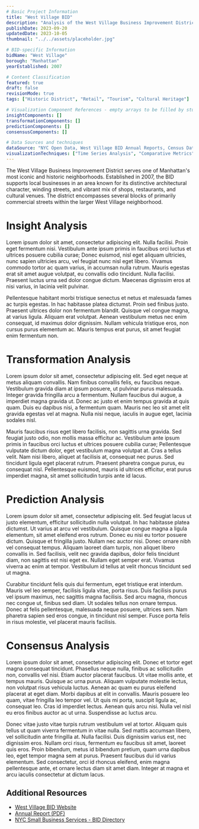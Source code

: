 ```yaml
---
# Basic Project Information
title: "West Village BID"
description: "Analysis of the West Village Business Improvement District in Manhattan."
publishDate: 2023-09-20
updatedDate: 2023-10-05
thumbnail: "../../assets/placeholder.jpg"

# BID-specific Information
bidName: "West Village"
borough: "Manhattan"
yearEstablished: 2007

# Content Classification
featured: true
draft: false
revisionMode: true
tags: ["Historic District", "Retail", "Tourism", "Cultural Heritage"]

# Visualization Component References - empty arrays to be filled by students
insightComponents: []
transformationComponents: []
predictionComponents: []
consensusComponents: []

# Data Sources and techniques
dataSource: "NYC Open Data, West Village BID Annual Reports, Census Data, Tourism Statistics"
visualizationTechniques: ["Time Series Analysis", "Comparative Metrics", "Spatial Analysis"]
---
```


The West Village Business Improvement District serves one of Manhattan's most iconic and historic neighborhoods. Established in 2007, the BID supports local businesses in an area known for its distinctive architectural character, winding streets, and vibrant mix of shops, restaurants, and cultural venues. The district encompasses several blocks of primarily commercial streets within the larger West Village neighborhood.

# Insight Analysis

Lorem ipsum dolor sit amet, consectetur adipiscing elit. Nulla facilisi. Proin eget fermentum nisi. Vestibulum ante ipsum primis in faucibus orci luctus et ultrices posuere cubilia curae; Donec euismod, nisl eget aliquam ultricies, nunc sapien ultricies arcu, vel feugiat nunc nisl eget libero. Vivamus commodo tortor ac quam varius, in accumsan nulla rutrum. Mauris egestas erat sit amet augue volutpat, eu convallis odio tincidunt. Nulla facilisi. Praesent luctus urna sed dolor congue dictum. Maecenas dignissim eros at nisi varius, in lacinia velit pulvinar.

Pellentesque habitant morbi tristique senectus et netus et malesuada fames ac turpis egestas. In hac habitasse platea dictumst. Proin sed finibus justo. Praesent ultrices dolor non fermentum blandit. Quisque vel congue magna, at varius ligula. Aliquam erat volutpat. Aenean vestibulum metus nec enim consequat, id maximus dolor dignissim. Nullam vehicula tristique eros, non cursus purus elementum ac. Mauris tempus erat purus, sit amet feugiat enim fermentum non.

# Transformation Analysis

Lorem ipsum dolor sit amet, consectetur adipiscing elit. Sed eget neque at metus aliquam convallis. Nam finibus convallis felis, eu faucibus neque. Vestibulum gravida diam at ipsum posuere, ut pulvinar purus malesuada. Integer gravida fringilla arcu a fermentum. Nullam faucibus dui augue, a imperdiet magna gravida ut. Donec ac justo et enim tempus gravida at quis quam. Duis eu dapibus nisi, a fermentum quam. Mauris nec leo sit amet elit gravida egestas vel at magna. Nulla nisi neque, iaculis in augue eget, lacinia sodales nisl.

Mauris faucibus risus eget libero facilisis, non sagittis urna gravida. Sed feugiat justo odio, non mollis massa efficitur ac. Vestibulum ante ipsum primis in faucibus orci luctus et ultrices posuere cubilia curae; Pellentesque vulputate dictum dolor, eget vestibulum magna volutpat at. Cras a tellus velit. Nam nisi libero, aliquet at facilisis at, consequat nec purus. Sed tincidunt ligula eget placerat rutrum. Praesent pharetra congue purus, eu consequat nisl. Pellentesque euismod, mauris id ultrices efficitur, erat purus imperdiet magna, sit amet sollicitudin turpis ante id lacus.

# Prediction Analysis

Lorem ipsum dolor sit amet, consectetur adipiscing elit. Sed feugiat lacus ut justo elementum, efficitur sollicitudin nulla volutpat. In hac habitasse platea dictumst. Ut varius at arcu vel vestibulum. Quisque congue magna a ligula elementum, sit amet eleifend eros rutrum. Donec eu nisi eu tortor posuere dictum. Quisque et fringilla justo. Nullam nec auctor nisi. Donec ornare nibh vel consequat tempus. Aliquam laoreet diam turpis, non aliquet libero convallis in. Sed facilisis, velit nec gravida dapibus, dolor felis tincidunt diam, non sagittis est nisi eget ex. Nullam eget semper erat. Vivamus viverra ac enim at tempor. Vestibulum id tellus at velit rhoncus tincidunt sed ut magna.

Curabitur tincidunt felis quis dui fermentum, eget tristique erat interdum. Mauris vel leo semper, facilisis ligula vitae, porta risus. Duis facilisis purus vel ipsum maximus, nec sagittis magna facilisis. Sed arcu magna, rhoncus nec congue ut, finibus sed diam. Ut sodales tellus non ornare tempus. Donec at felis pellentesque, malesuada neque posuere, ultrices sem. Nam pharetra sapien sed eros congue, in tincidunt nisl semper. Fusce porta felis in risus molestie, vel placerat mauris facilisis.

# Consensus Analysis

Lorem ipsum dolor sit amet, consectetur adipiscing elit. Donec et tortor eget magna consequat tincidunt. Phasellus neque nulla, finibus ac sollicitudin non, convallis vel nisi. Etiam auctor placerat faucibus. Ut vitae mollis ante, et tempus mauris. Quisque ac urna purus. Aliquam vulputate molestie lectus, non volutpat risus vehicula luctus. Aenean ac quam eu purus eleifend placerat at eget diam. Morbi dapibus at elit in convallis. Mauris posuere leo quam, vitae fringilla leo tempor vel. Ut quis mi porta, suscipit ligula ac, consequat leo. Cras id imperdiet lectus. Aenean quis arcu nisi. Nulla vel nisl eu eros finibus auctor ac ut urna. Suspendisse ac luctus arcu.

Donec vitae justo vitae turpis rutrum vestibulum vel at tortor. Aliquam quis tellus ut quam viverra fermentum in vitae nulla. Sed mattis accumsan libero, vel sollicitudin ante fringilla at. Nulla facilisi. Duis dignissim varius est, nec dignissim eros. Nullam orci risus, fermentum eu faucibus sit amet, laoreet quis eros. Proin bibendum, metus id bibendum pretium, quam urna dapibus leo, eget tempor magna sem at purus. Praesent faucibus dui id varius elementum. Sed consectetur, orci id rhoncus eleifend, enim magna pellentesque ante, et ornare lectus diam sit amet diam. Integer at magna et arcu iaculis consectetur at dictum lacus.

## Additional Resources

- [West Village BID Website](https://westvillagebid.org/)
- [Annual Report (PDF)](https://westvillagebid.org/annual-reports/)
- [NYC Small Business Services - BID Directory](https://www1.nyc.gov/site/sbs/neighborhoods/business-improvement-districts.page)
